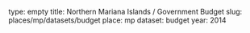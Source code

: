 type: empty
title: Northern Mariana Islands / Government Budget
slug: places/mp/datasets/budget
place: mp
dataset: budget
year: 2014
